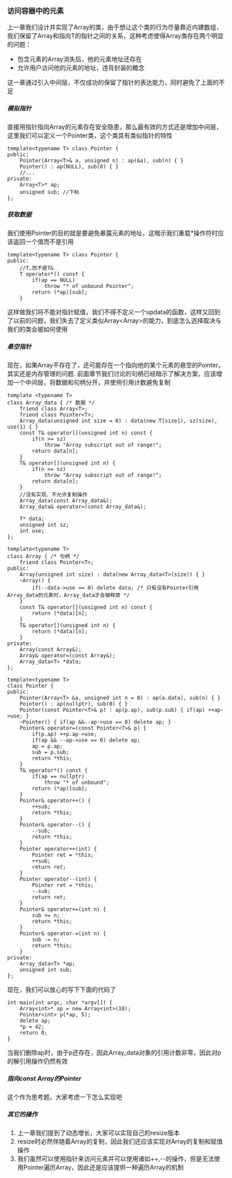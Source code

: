 
### 访问容器中的元素

上一章我们设计并实现了Array<T>的类，由于想让这个类的行为尽量靠近内建数组，我们保留了Array<T>和指向T的指针之间的关系，这种考虑使得Array类存在两个明显的问题：
- 包含元素的Array消失后，他的元素地址还存在
- 允许用户访问他的元素的地址，违背封装的概念

这一章通过引入中间层，不仅成功的保留了指针的表达能力，同时避免了上面的不足

##### **模拟指针**
直接用指针指向Array<T>的元素存在安全隐患，那么最有效的方式还是增加中间层，这里我们可以定义一个Pointer类，这个类具有类似指针的特性
```
template<typename T> class Pointer {
public:
    Pointer(Array<T>& a, unsigned n) : ap(&a), sub(n) { }
    Pointer() : ap(NULL), sub(0) { }
    //...
private:
    Array<T>* ap;
    unsigned sub; //下标
};
```

##### **获取数据**

我们使用Pointer的目的就是要避免暴露元素的地址，这暗示我们重载*操作符时应该返回一个值而不是引用
```
template<typename T> class Pointer {
public:
    //T,而不是T&
    T operator*() const {
        if(ap == NULL)
            throw "* of unbound Pointer";
        return (*ap)[sub];
    }
```
这样做我们将不能对指针赋值，我们不得不定义一个updata的函数，这样又回到了以前的问题，我们失去了定义类似Array<Array<int>>的能力，到底怎么选择取决与我们的类会被如何使用

##### **悬空指针**
现在，如果Array不存在了，还可能存在一个指向他的某个元素的悬空的Pointer，其实还是内存管理的问题. 前面章节我们讨论的句柄已经暗示了解决方案，应该增加一个中间层，将数据和句柄分开，并使用引用计数避免复制

```
template <typename T>
class Array_data { /* 数据 */
    friend class Array<T>;
    friend class Pointer<T>;
    Array_data(unsigned int size = 0) : data(new T[size]), sz(size), use(1) { }
    const T& operator[](unsigned int n) const {
        if(n >= sz)
            throw "Array subscript out of range!";
        return data[n];
    }
    T& operator[](unsigned int n) {
        if(n >= sz)
            throw "Array subscript out of range!";
        return data[n];
    }
    //没有实现，不允许复制操作
    Array_data(const Array_data&);
    Array_data& operator=(const Array_data&);

    T* data;
    unsigned int sz;
    int use;
};

template<typename T>
class Array { /* 句柄 */
    friend class Pointer<T>;
public:
    Array(unsigned int size) : data(new Array_data<T>(size)) { }
    ~Array() {
        if(--data->use == 0) delete data; /* 只有没有Pointer引用Array_data的元素时，Array_data才会被释放 */
    }
    const T& operator[](unsigned int n) const {
        return (*data)[n];
    }
    T& operator[](unsigned int n) {
        return (*data)[n];
    }
private:
    Array(const Array&);
    Array& operator=(const Array&);
    Array_data<T> *data;
};

template<typename T>
class Pointer {
public:
    Pointer(Array<T> &a, unsigned int n = 0) : ap(a.data), sub(n) { }
    Pointer() : ap(nullptr), sub(0) { }
    Pointer(const Pointer<T>& p) : ap(p.ap), sub(p.sub) { if(ap) ++ap->use; }
    ~Pointer() { if(ap &&--ap->use == 0) delete ap; }
    Pointer& operator=(const Pointer<T>& p) {
        if(p.ap) ++p.ap->use;
        if(ap && --ap->use == 0) delete ap;
        ap = p.ap;
        sub = p.sub;
        return *this;
    }
    T& operator*() const {
        if(ap == nullptr)
            throw "* of unbound";
        return (*ap)[sub];
    }
    Pointer& operator++() {
        ++sub;
        return *this;
    }
    Pointer& operator--() {
        --sub;
        return *this;
    }
    Pointer operator++(int) {
        Pointer ret = *this;
        ++sub;
        return ret;
    }
    Pointer operator--(int) {
        Pointer ret = *this;
        --sub;
        return ret;
    }
    Pointer& operator+=(int n) {
        sub += n;
        return *this;
    }
    Pointer& operator-=(int n) {
        sub -= n;
        return *this;
    }
private:
    Array_data<T> *ap;
    unsigned int sub;
};
```

现在，我们可以放心的写下下面的代码了
```
int main(int argc, char *argv[]) {
    Array<int>* ap = new Array<int>(10);
    Pointer<int> p(*ap, 5);
    delete ap;
    *p = 42;
    return 0;
}
```
当我们删除ap时，由于p还存在，因此Array_data对象的引用计数非零，因此对p的解引用操作仍然有效

##### **指向const Array的Pointer**

这个作为思考题，大家考虑一下怎么实现吧

##### **其它的操作**
1. 上一章我们提到了动态增长，大家可以实现自己的resize版本
2. resize时必然伴随着Array的复制，因此我们还应该实现对Array的复制和赋值操作
3. 我们虽然可以使用指针来访问元素并可以使用诸如++,--的操作，但是无法使用Pointer遍历Array，因此还是应该提供一种遍历Array的机制
